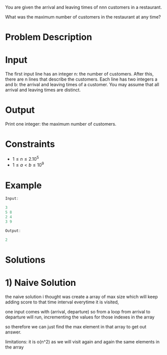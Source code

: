 You are given the arrival and leaving times of nnn customers in a restaurant.

What was the maximum number of customers in the restaurant at any time?

# Problem Description
# Input

The first input line has an integer n: the number of customers. After this, there are n lines that describe the customers. Each line has two integers a and b: the arrival and leaving times of a customer. You may assume that all arrival and leaving times are distinct.

# Output

Print one integer: the maximum number of customers.

# Constraints

- $1≤n≤2.10^5$
- $1≤a<b≤10^9$

# Example

```cpp
Input:

3
5 8
2 4
3 9

Output:

2
```

# Solutions

# 1) Naive Solution
the naive solution i thought was create a array of max size which will keep adding score to that time interval everytime it is visited, 

one input comes with (arrival, departure)
so from a loop from arrival to departure will run, incrementing the values for those indexes in the array

so therefore we can just find the max element in that array to get out answer.

limitations:
it is o(n^2) as we will visit again and again the same elements in the array
